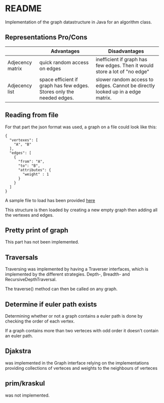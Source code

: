 # README

Implementation of the graph datastructure in Java for an algorithm class.


## Representations Pro/Cons

|                  | Advantages                                                            | Disadvantages                                                                 |
|------------------|-----------------------------------------------------------------------|-------------------------------------------------------------------------------|
| Adjecency matrix | quick random access on edges                                          | inefficient if graph has few edges. Then it would store a lot of "no edge"    |
| Adjecency list   | space efficient if graph has few edges. Stores only the needed edges. | slower random access to edges. Cannot be directly looked up in a edge matrix. |


## Reading from file

For that part the json format was used, a graph on a file could look like this:

```
{
  "vertexes": [
    "A", "B"
  ],
  "edges": [
    {
      "from": "A",
      "to": "B",
      "attributes": {
        "weight" : 1
      }
    }
  ]
}
```

A sample file to load has been provided [here](sample-graph-input.json)

This structure is then loaded by creating a new empty graph then adding all the vertexes and edges.

## Pretty print of graph

This part has not been implemented.

## Traversals

Traversing was implemented by having a Traverser interfaces, which is implemented by the different strategies.
Depth-, Breadth- and RecursiveDepthTraversal.

The traverse() method can then be called on any graph.

## Determine if euler path exists

Determining whether or not a graph contains a euler path is done by checking the order of each vertex.

If a graph contains more than two verteces with odd order it doesn't contain an euler path.


## Djakstra

was implemented in the Graph interface relying on the implementations providing collections of verteces and weights to the neighbours of verteces


## prim/kraskul

was not implemented.